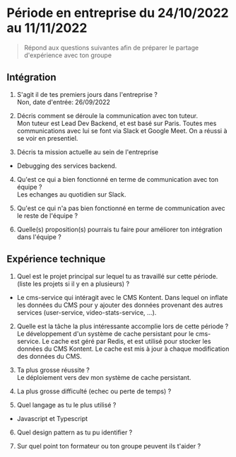 # Période en entreprise du 24/10/2022 au 11/11/2022

> Répond aux questions suivantes afin de préparer le partage d'expérience avec ton groupe

## Intégration

1. S'agit il de tes premiers jours dans l'entreprise ?  
   Non, date d'entrée: 26/09/2022

2. Décris comment se déroule la communication avec ton tuteur.  
   Mon tuteur est Lead Dev Backend, et est basé sur Paris. Toutes mes communications avec lui se font via Slack et Google Meet.
   On a réussi à se voir en presentiel.

3. Décris ta mission actuelle au sein de l'entreprise

-   Debugging des services backend.

4. Qu'est ce qui a bien fonctionné en terme de communication avec ton équipe ?  
   Les echanges au quotidien sur Slack.

5. Qu'est ce qui n'a pas bien fonctionné en terme de communication avec le reste de l'équipe ?

6. Quelle(s) proposition(s) pourrais tu faire pour améliorer ton intégration dans l'équipe ?

## Expérience technique

1. Quel est le projet principal sur lequel tu as travaillé sur cette période. (liste les projets si il y en a plusieurs) ?

-   Le cms-service qui intéragit avec le CMS Kontent. Dans lequel on inflate les données du CMS pour y ajouter des données provenant des autres services (user-service, video-stats-service, ...).

2. Quelle est la tâche la plus intéressante accomplie lors de cette période ?  
   Le développement d'un système de cache persistant pour le cms-service. Le cache est géré par Redis, et est utilisé pour stocker les données du CMS Kontent. Le cache est mis à jour à chaque modification des données du CMS.

3. Ta plus grosse réussite ?  
   Le déploiement vers dev mon système de cache persistant.

4. La plus grosse difficulté (echec ou perte de temps) ?

5. Quel langage as tu le plus utilisé ?

-   Javascript et Typescript

6. Quel design pattern as tu pu identifier ?

7. Sur quel point ton formateur ou ton groupe peuvent ils t'aider ?
